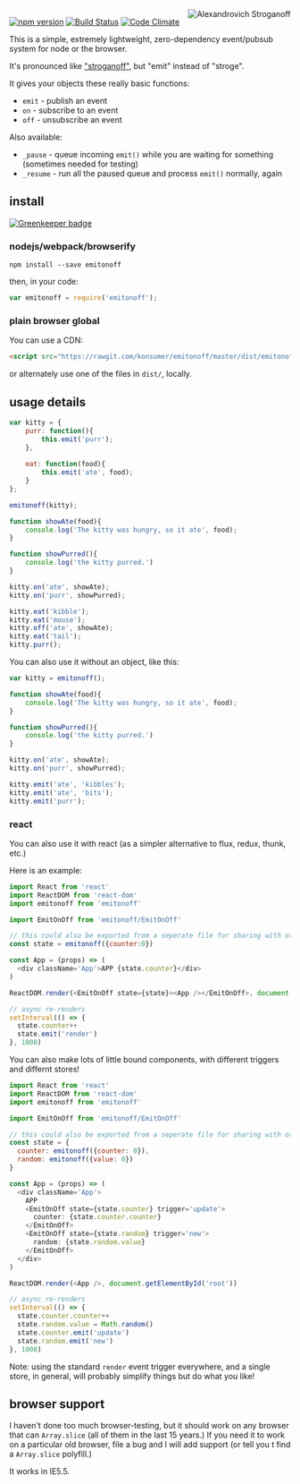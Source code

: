 <img alt="Alexandrovich Stroganoff" title="totally random picture of Alexandrovich Stroganoff, age 15" src="https://raw.githubusercontent.com/konsumer/emitonoff/master/dist/stroganoff.png" align="right" valign="middle" />

[![npm version](https://badge.fury.io/js/emitonoff.svg)](http://badge.fury.io/js/emitonoff)
[![Build Status](https://travis-ci.org/konsumer/emitonoff.svg?branch=master)](https://travis-ci.org/konsumer/emitonoff)
[![Code Climate](https://codeclimate.com/github/konsumer/emitonoff/badges/gpa.svg)](https://codeclimate.com/github/konsumer/emitonoff)

This is a simple, extremely lightweight, zero-dependency event/pubsub system for node or the browser.

It's pronounced like ["stroganoff"](http://dictionary.cambridge.org/us/pronunciation/british/stroganoff), but "emit" instead of "stroge".

It gives your objects these really basic functions:

- `emit` - publish an event
- `on` - subscribe to an event
- `off` - unsubscribe an event

Also available:

- `_pause` - queue incoming `emit()` while you are waiting for something (sometimes needed for testing)
- `_resume` - run all the paused queue and process `emit()` normally, again

## install

[![Greenkeeper badge](https://badges.greenkeeper.io/konsumer/emitonoff.svg)](https://greenkeeper.io/)

### nodejs/webpack/browserify

```
npm install --save emitonoff
```

then, in your code:

```javascript
var emitonoff = require('emitonoff');
```

### plain browser global

You can use a CDN:

```html
<script src="https://rawgit.com/konsumer/emitonoff/master/dist/emitonoff.min.js"></script>
```

or alternately use one of the files in `dist/`, locally.

## usage details

```javascript
var kitty = {
    purr: function(){
        this.emit('purr');
    },
    
    eat: function(food){
        this.emit('ate', food);
    } 
};

emitonoff(kitty);

function showAte(food){
    console.log('The kitty was hungry, so it ate', food);
}

function showPurred(){
    console.log('the kitty purred.')
}

kitty.on('ate', showAte);
kitty.on('purr', showPurred);

kitty.eat('kibble');
kitty.eat('mouse');
kitty.off('ate', showAte);
kitty.eat('tail');
kitty.purr();
```

You can also use it without an object, like this:

```javascript
var kitty = emitonoff();

function showAte(food){
    console.log('The kitty was hungry, so it ate', food);
}

function showPurred(){
    console.log('the kitty purred.')
}

kitty.on('ate', showAte);
kitty.on('purr', showPurred);

kitty.emit('ate', 'kibbles');
kitty.emit('ate', 'bits');
kitty.emit('purr');
```

### react

You can also use it with react (as a simpler alternative to flux, redux, thunk, etc.)

Here is an example:

```js
import React from 'react'
import ReactDOM from 'react-dom'
import emitonoff from 'emitonoff'

import EmitOnOff from 'emitonoff/EmitOnOff'

// this could also be exported from a seperate file for sharing with other code
const state = emitonoff({counter:0})

const App = (props) => (
  <div className='App'>APP {state.counter}</div>
)

ReactDOM.render(<EmitOnOff state={state}><App /></EmitOnOff>, document.getElementById('root'))

// async re-renders
setInterval(() => {
  state.counter++
  state.emit('render')
}, 1000)
```

You can also make lots of little bound components, with different triggers and differnt stores!

```js
import React from 'react'
import ReactDOM from 'react-dom'
import emitonoff from 'emitonoff'

import EmitOnOff from 'emitonoff/EmitOnOff'

// this could also be exported from a seperate file for sharing with other code
const state = {
  counter: emitonoff({counter: 0}),
  random: emitonoff({value: 0})
}

const App = (props) => (
  <div className='App'>
    APP
    <EmitOnOff state={state.counter} trigger='update'>
      counter: {state.counter.counter}
    </EmitOnOff>
    <EmitOnOff state={state.random} trigger='new'>
      random: {state.random.value}
    </EmitOnOff>
  </div>
)

ReactDOM.render(<App />, document.getElementById('root'))

// async re-renders
setInterval(() => {
  state.counter.counter++
  state.random.value = Math.random()
  state.counter.emit('update')
  state.random.emit('new')
}, 1000)
```

Note: using the standard `render` event trigger everywhere, and a single store, in general, will probably simplify things but do what you like!

## browser support

I haven't done too much browser-testing, but it should work on any browser that can `Array.slice` (all of them in the last 15 years.) If you need it to work on a particular old browser, file a bug and I will add support (or tell you t find a `Array.slice` polyfill.)

It works in IE5.5.
